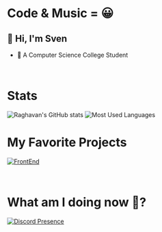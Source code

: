 # Code & Music = 😀

## 👋 Hi, I'm **Sven**
- 🤗 A Computer Science College Student

</br>

# Stats
![Raghavan's GitHub stats](https://github-readme-stats.vercel.app/api?username=Tetrax-10&show_icons=true&theme=dracula)
![Most Used Languages](https://github-readme-stats.vercel.app/api/top-langs/?username=Tetrax-10&layout=compact&theme=dracula&langs_count=8)

# My Favorite Projects
[![FrontEnd](https://github-readme-stats.vercel.app/api/pin/?username=Noaskers&repo=WebDevy)](http://github.com/noaskers/webdev)

</br>

# What am I doing now 🤔?
[![Discord Presence](https://discord-readme-badge.vercel.app/api?id=1068179092396048495)](https://discord.com/users/1068179092396048495)
